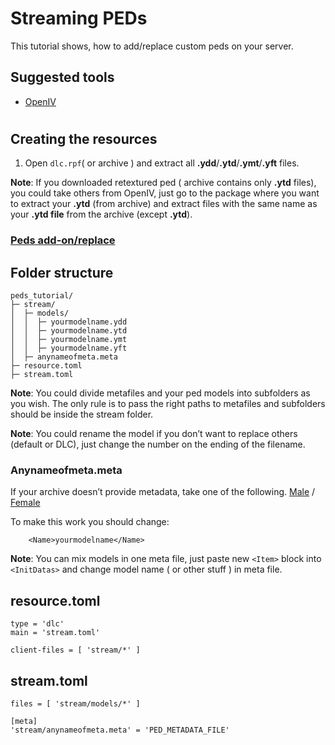 # Streaming PEDs 
This tutorial shows, how to add/replace custom peds on your server.

## Suggested tools
* [OpenIV](https://openiv.com/)
#
## Creating the resources
1. Open <code>dlc.rpf</code>( or archive ) and extract all **.ydd**/**.ytd**/**.ymt**/**.yft** files.

**Note**: If you downloaded retextured ped ( archive contains only **.ytd** files), you could take others from OpenIV, just go to the package where you want to extract your **.ytd** (from archive) and extract files with the same name as your **.ytd file** from the archive (except **.ytd**).


### **<u>Peds add-on/replace</u>**

## **Folder structure**
```
peds_tutorial/
├─ stream/
│  ├─ models/
│  │  ├─ yourmodelname.ydd
│  │  ├─ yourmodelname.ytd
│  │  ├─ yourmodelname.ymt
│  │  ├─ yourmodelname.yft
│  ├─ anynameofmeta.meta
├─ resource.toml
├─ stream.toml
```

**Note**: You could divide metafiles and your ped models into subfolders as you wish. The only rule is to pass the right paths to metafiles and subfolders should be inside the stream folder.

**Note**: You could rename the model if you don’t want to replace others (default or DLC), just change the number on the ending of the filename.

### Anynameofmeta.meta
If your archive doesn’t provide metadata, take one of the following.
[Male](https://pastebin.com/8ggPMs2x) / [Female](https://pastebin.com/9fpzKfq8)

To make this work you should change: 
```
    <Name>yourmodelname</Name>
```
**Note**: You can mix models in one meta file, just paste new ```<Item>``` block into ```<InitDatas>``` and change model name ( or other stuff ) in meta file.

## **resource.toml**
```
type = 'dlc'
main = 'stream.toml'

client-files = [ 'stream/*' ]
```

## **stream.toml**
```
files = [ 'stream/models/*' ]

[meta]
'stream/anynameofmeta.meta' = 'PED_METADATA_FILE'
```

